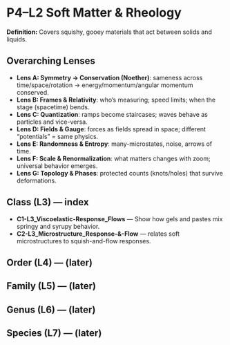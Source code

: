 # P4–L2 Soft Matter & Rheology
**Definition:** Covers squishy, gooey materials that act between solids and liquids.

## Overarching Lenses

- **Lens A: Symmetry -> Conservation (Noether)**: sameness across time/space/rotation → energy/momentum/angular momentum conserved.
- **Lens B: Frames & Relativity**: who’s measuring; speed limits; when the stage (spacetime) bends.
- **Lens C: Quantization**: ramps become staircases; waves behave as particles and vice-versa.
- **Lens D: Fields & Gauge**: forces as fields spread in space; different “potentials” = same physics.
- **Lens E: Randomness & Entropy**: many-microstates, noise, arrows of time.
- **Lens F: Scale & Renormalization**: what matters changes with zoom; universal behavior emerges.
- **Lens G: Topology & Phases**: protected counts (knots/holes) that survive deformations.

## Class (L3) — index
- **C1-L3_Viscoelastic-Response_Flows** — Show how gels and pastes mix springy and syrupy behavior.
- **C2-L3_Microstructure_Response-&-Flow** — relates soft microstructures to squish-and-flow responses.

## Order (L4) — (later)

## Family (L5) — (later)

## Genus (L6) — (later)

## Species (L7) — (later)
